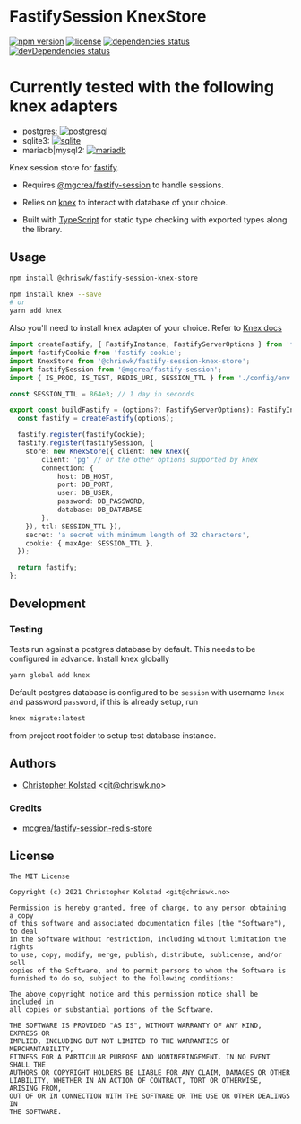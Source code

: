 # FastifySession KnexStore

[![npm version](https://img.shields.io/npm/v/fastify-session-knex-store)](https://github.com/chriswk/fastify-session-redis-store/releases)
[![license](https://img.shields.io/npm/l/fastify-session-knex-store)](https://tldrlegal.com/license/mit-license)
[![dependencies status](https://img.shields.io/david/chriswk/fastify-session-knex-store)](https://david-dm.org/chriswk/fastify-session-knex-store)
[![devDependencies status](https://img.shields.io/david/dev/chriswk/fastify-session-knex-store)](https://david-dm.org/chriswk/fastify-session-knex-store?type=dev)

# Currently tested with the following knex adapters
* postgres: [![postgresql](https://img.shields.io/github/workflow/status/chriswk/fastify-session-knex-store/postgres)](https://github.com/chriswk/fastify-session-knex-store/actions)
* sqlite3: [![sqlite](https://img.shields.io/github/workflow/status/chriswk/fastify-session-knex-store/sqlite)](https://github.com/chriswk/fastify-session-knex-store/actions)
* mariadb|mysql2: [![mariadb](https://img.shields.io/github/workflow/status/chriswk/fastify-session-knex-store/mariadb)](https://github.com/chriswk/fastify-session-knex-store/actions)


Knex session store for [fastify](https://github.com/fastify/fastify).

- Requires [@mgcrea/fastify-session](https://github.com/mgcrea/fastify-session) to handle sessions.

- Relies on [knex](https://knexjs.org) to interact with database of your choice.

- Built with [TypeScript](https://www.typescriptlang.org/) for static type checking with exported types along the
  library.

## Usage

```bash
npm install @chriswk/fastify-session-knex-store
```

```bash
npm install knex --save
# or
yarn add knex
```

Also you'll need to install knex adapter of your choice. Refer to [Knex docs](http://knexjs.org/#Installation-node)

```ts
import createFastify, { FastifyInstance, FastifyServerOptions } from 'fastify';
import fastifyCookie from 'fastify-cookie';
import KnexStore from '@chriswk/fastify-session-knex-store';
import fastifySession from '@mgcrea/fastify-session';
import { IS_PROD, IS_TEST, REDIS_URI, SESSION_TTL } from './config/env';

const SESSION_TTL = 864e3; // 1 day in seconds

export const buildFastify = (options?: FastifyServerOptions): FastifyInstance => {
  const fastify = createFastify(options);

  fastify.register(fastifyCookie);
  fastify.register(fastifySession, {
    store: new KnexStore({ client: new Knex({
        client: 'pg' // or the other options supported by knex
        connection: {
            host: DB_HOST,
            port: DB_PORT,
            user: DB_USER,
            password: DB_PASSWORD,
            database: DB_DATABASE
        },
    }), ttl: SESSION_TTL }),
    secret: 'a secret with minimum length of 32 characters',
    cookie: { maxAge: SESSION_TTL },
  });

  return fastify;
};
```

## Development

### Testing

Tests run against a postgres database by default. This needs to be configured in advance. Install knex globally
```bash
yarn global add knex
```

Default postgres database is configured to be `session` with username `knex` and password `password`, if this is already setup, run
```bash
knex migrate:latest
```

from project root folder to setup test database instance.


## Authors

- [Christopher Kolstad](https://github.com/chriswk) <<git@chriswk.no>>

### Credits

- [mcgrea/fastify-session-redis-store](https://github.com/mgcrea/fastify-session-redis-store)

## License

```
The MIT License

Copyright (c) 2021 Christopher Kolstad <git@chriswk.no>

Permission is hereby granted, free of charge, to any person obtaining a copy
of this software and associated documentation files (the "Software"), to deal
in the Software without restriction, including without limitation the rights
to use, copy, modify, merge, publish, distribute, sublicense, and/or sell
copies of the Software, and to permit persons to whom the Software is
furnished to do so, subject to the following conditions:

The above copyright notice and this permission notice shall be included in
all copies or substantial portions of the Software.

THE SOFTWARE IS PROVIDED "AS IS", WITHOUT WARRANTY OF ANY KIND, EXPRESS OR
IMPLIED, INCLUDING BUT NOT LIMITED TO THE WARRANTIES OF MERCHANTABILITY,
FITNESS FOR A PARTICULAR PURPOSE AND NONINFRINGEMENT. IN NO EVENT SHALL THE
AUTHORS OR COPYRIGHT HOLDERS BE LIABLE FOR ANY CLAIM, DAMAGES OR OTHER
LIABILITY, WHETHER IN AN ACTION OF CONTRACT, TORT OR OTHERWISE, ARISING FROM,
OUT OF OR IN CONNECTION WITH THE SOFTWARE OR THE USE OR OTHER DEALINGS IN
THE SOFTWARE.
```